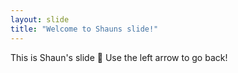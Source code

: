 ```yaml
---
layout: slide
title: "Welcome to Shauns slide!"
---
```

This is Shaun's slide :tada:
Use the left arrow to go back!
